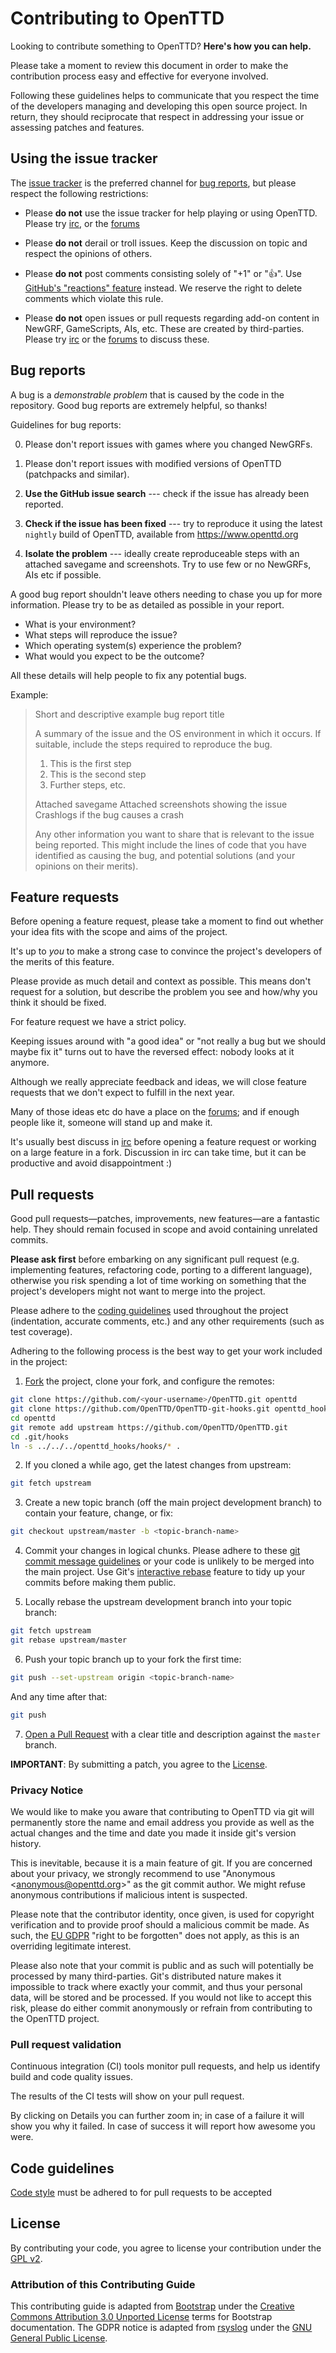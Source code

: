 
# Contributing to OpenTTD

Looking to contribute something to OpenTTD? **Here's how you can help.**

Please take a moment to review this document in order to make the contribution process easy and effective for everyone involved.

Following these guidelines helps to communicate that you respect the time of the developers managing and developing this open source project. In return, they should reciprocate that respect in addressing your issue or assessing patches and features.


## Using the issue tracker

The [issue tracker](https://github.com/OpenTTD/OpenTTD/issues) is the preferred channel for [bug reports](#bug-reports), but please respect the following restrictions:

* Please **do not** use the issue tracker for help playing or using OpenTTD.  Please try [irc](https://wiki.openttd.org/IRC_channel), or the [forums](https://www.tt-forums.net/)

* Please **do not** derail or troll issues. Keep the discussion on topic and respect the opinions of others.

* Please **do not** post comments consisting solely of "+1" or ":thumbsup:".
Use [GitHub's "reactions" feature](https://github.com/blog/2119-add-reactions-to-pull-requests-issues-and-comments) instead. We reserve the right to delete comments which violate this rule.

* Please **do not** open issues or pull requests regarding add-on content in NewGRF, GameScripts, AIs, etc.  These are created by third-parties.  Please try [irc](https://wiki.openttd.org/IRC_channel) or the [forums](https://www.tt-forums.net/) to discuss these.

## Bug reports

A bug is a _demonstrable problem_ that is caused by the code in the repository.
Good bug reports are extremely helpful, so thanks!

Guidelines for bug reports:

0. Please don't report issues with games where you changed NewGRFs.

1. Please don't report issues with modified versions of OpenTTD (patchpacks and similar).

2. **Use the GitHub issue search** --- check if the issue has already been
reported.

3. **Check if the issue has been fixed** --- try to reproduce it using the latest `nightly` build of OpenTTD, available from https://www.openttd.org

4. **Isolate the problem** --- ideally create reproduceable steps with an attached savegame and screenshots. Try to use few or no NewGRFs, AIs etc if possible.

A good bug report shouldn't leave others needing to chase you up for more information.
Please try to be as detailed as possible in your report.

* What is your environment?
* What steps will reproduce the issue?
* Which operating system(s) experience the problem?
* What would you expect to be the outcome?

All these details will help people to fix any potential bugs.

Example:

> Short and descriptive example bug report title
>
> A summary of the issue and the OS environment in which it occurs. If
> suitable, include the steps required to reproduce the bug.
>
> 1. This is the first step
> 2. This is the second step
> 3. Further steps, etc.
>
> Attached savegame
> Attached screenshots showing the issue
> Crashlogs if the bug causes a crash
>
> Any other information you want to share that is relevant to the issue being
> reported. This might include the lines of code that you have identified as
> causing the bug, and potential solutions (and your opinions on their
> merits).

## Feature requests

Before opening a feature request, please take a moment to find out whether your idea fits with the scope and aims of the project.

It's up to *you* to make a strong case to convince the project's developers of the merits of this feature.

Please provide as much detail and context as possible. This means don't request for a solution, but describe the problem you see and how/why you think it should be fixed.

For feature request we have a strict policy.

Keeping issues around with "a good idea" or "not really a bug but we should maybe fix it" turns out to have the reversed effect: nobody looks at it anymore.

Although we really appreciate feedback and ideas, we will close feature requests that we don't expect to fulfill in the next year.

Many of those ideas etc do have a place on the [forums](https://www.tt-forums.net); and if enough people like it, someone will stand up and make it.

It's usually best discuss in [irc](https://wiki.openttd.org/IRC_channel) before opening a feature request or working on a large feature in a fork.
Discussion in irc can take time, but it can be productive and avoid disappointment :)

## Pull requests

Good pull requests—patches, improvements, new features—are a fantastic help.
They should remain focused in scope and avoid containing unrelated commits.

**Please ask first** before embarking on any significant pull request (e.g. implementing features, refactoring code, porting to a different language), otherwise you risk spending a lot of time working on something that the project's developers might not want to merge into the project.

Please adhere to the [coding guidelines](#code-guidelines) used throughout the project (indentation, accurate comments, etc.) and any other requirements (such as test coverage).

Adhering to the following process is the best way to get your work included in the project:

1. [Fork](https://help.github.com/fork-a-repo/) the project, clone your fork, and configure the remotes:

```bash
git clone https://github.com/<your-username>/OpenTTD.git openttd
git clone https://github.com/OpenTTD/OpenTTD-git-hooks.git openttd_hooks
cd openttd
git remote add upstream https://github.com/OpenTTD/OpenTTD.git
cd .git/hooks
ln -s ../../../openttd_hooks/hooks/* .
```

2. If you cloned a while ago, get the latest changes from upstream:

```bash
git fetch upstream
```

3. Create a new topic branch (off the main project development branch) to
contain your feature, change, or fix:

```bash
git checkout upstream/master -b <topic-branch-name>
```

4. Commit your changes in logical chunks. Please adhere to these [git commit message guidelines](https://wiki.openttd.org/Commit_style#Commit_message) or your code is unlikely to be merged into the main project.
Use Git's [interactive rebase](https://help.github.com/articles/interactive-rebase) feature to tidy up your commits before making them public.

5. Locally rebase the upstream development branch into your topic branch:

```bash
git fetch upstream
git rebase upstream/master
```

6. Push your topic branch up to your fork the first time:

```bash
git push --set-upstream origin <topic-branch-name>
```

And any time after that:

```bash
git push
```

7. [Open a Pull Request](https://help.github.com/articles/using-pull-requests/) with a clear title and description against the `master` branch.

**IMPORTANT**: By submitting a patch, you agree to the [License](#license).

### Privacy Notice

We would like to make you aware that contributing to OpenTTD via git will permanently store the name and email address you provide as well as the actual changes and the time and date you made it inside git's version history.

This is inevitable, because it is a main feature of git. If you are concerned about your privacy, we strongly recommend to use "Anonymous &lt;anonymous@openttd.org&gt;" as the git commit author. We might refuse anonymous contributions if malicious intent is suspected.

Please note that the contributor identity, once given, is used for copyright verification and to provide proof should a malicious commit be made. As such, the [EU GDPR](https://www.eugdpr.org/key-changes.html) "right to be forgotten" does not apply, as this is an overriding legitimate interest.

Please also note that your commit is public and as such will potentially be processed by many third-parties. Git's distributed nature makes it impossible to track where exactly your commit, and thus your personal data, will be stored and be processed. If you would not like to accept this risk, please do either commit anonymously or refrain from contributing to the OpenTTD project.

### Pull request validation

Continuous integration (CI) tools monitor pull requests, and help us identify build and code quality issues.

The results of the CI tests will show on your pull request.

By clicking on Details you can further zoom in; in case of a failure it will show you why it failed. In case of success it will report how awesome you were.

## Code guidelines

[Code style](https://wiki.openttd.org/Coding_style) must be adhered to for pull requests to be accepted

## License

By contributing your code, you agree to license your contribution under the [GPL v2](https://github.com/OpenTTD/OpenTTD/blob/master/COPYING).

### Attribution of this Contributing Guide

This contributing guide is adapted from [Bootstrap](https://github.com/twbs/bootstrap/blob/master/CONTRIBUTING.md) under the [Creative Commons Attribution 3.0 Unported License](https://github.com/twbs/bootstrap/blob/master/docs/LICENSE) terms for Bootstrap documentation.
The GDPR notice is adapted from [rsyslog](https://github.com/rsyslog/rsyslog/blob/master/CONTRIBUTING.md) under the [GNU General Public License](https://github.com/rsyslog/rsyslog/blob/master/COPYING).
